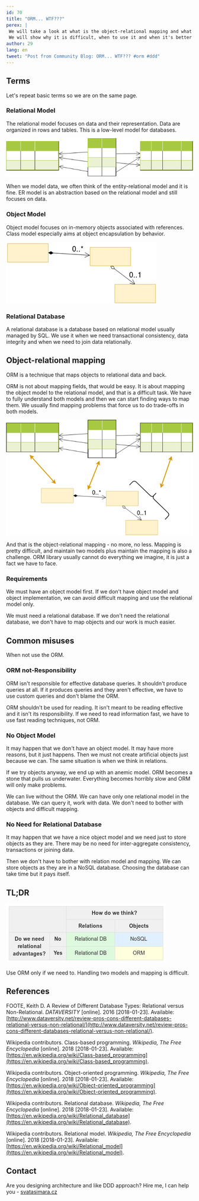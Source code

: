 ```yaml
---
id: 70
title: "ORM... WTF???"
perex: |
 We will take a look at what is the object-relational mapping and what it is not.
 We will show why it is difficult, when to use it and when it's better to avoid it.
author: 29
lang: en
tweet: "Post from Community Blog: ORM... WTF??? #orm #ddd"
---
```


## Terms

Let's repeat basic terms so we are on the same page.

### Relational Model

The relational model focuses on data and their representation.
Data are organized in rows and tables.
This is a low-level model for databases.

![relational model - tables connected by arrows](/assets/images/posts/2018/orm-wtf/relational_model.png)

When we model data, we often think of the entity-relational model and it is fine.
ER model is an abstraction based on the relational model and still focuses on data.

### Object Model

Object model focuses on in-memory objects associated with references.
Class model especially aims at object encapsulation by behavior.

![object model - entities connected by references](/assets/images/posts/2018/orm-wtf/object_model.png)

### Relational Database

A relational database is a database based on relational model usually managed by SQL.
We use it when we need transactional consistency, data integrity and when we need to join data relationally.

## Object-relational mapping

ORM is a technique that maps objects to relational data and back.

ORM is not about mapping fields, that would be easy.
It is about mapping the object model to the relational model, and that is a difficult task.
We have to fully understand both models and then we can start finding ways to map them.
We usually find mapping problems that force us to do trade-offs in both models.

![object model mapped to relational model](/assets/images/posts/2018/orm-wtf/mapping.png)

And that is the object-relational mapping - no more, no less.
Mapping is pretty difficult, and maintain two models plus maintain the mapping is also a challenge.
ORM library usually cannot do everything we imagine, it is just a fact we have to face.

### Requirements

We must have an object model first.
If we don't have object model and object implementation, we can avoid difficult mapping and use the relational model only.

We must need a relational database.
If we don't need the relational database, we don't have to map objects and our work is much easier.

## Common misuses

When not use the ORM.

### ORM not-Responsibility

ORM isn't responsible for effective database queries.
It shouldn't produce queries at all.
If it produces queries and they aren't effective, we have to use custom queries and don't blame the ORM.

ORM shouldn't be used for reading.
It isn't meant to be reading effective and it isn't its responsibility.
If we need to read information fast, we have to use fast reading techniques, not ORM.

### No Object Model

It may happen that we don't have an object model.
It may have more reasons, but it just happens.
Then we must not create artificial objects just because we can.
The same situation is when we think in relations.

If we try objects anyway, we end up with an anemic model.
ORM becomes a stone that pulls us underwater.
Everything becomes horribly slow and ORM will only make problems.

We can live without the ORM.
We can have only one relational model in the database.
We can query it, work with data.
We don't need to bother with objects and difficult mapping.

### No Need for Relational Database

It may happen that we have a nice object model and we need just to store objects as they are.
There may be no need for inter-aggregate consistency, transactions or joining data.

Then we don't have to bother with relation model and mapping.
We can store objects as they are in a NoSQL database.
Choosing the database can take time but it pays itself.

## TL;DR

![decision table](/assets/images/posts/2018/orm-wtf/decision_table.png)

Use ORM only if we need to.
Handling two models and mapping is difficult.

## References

FOOTE, Keith D.
A Review of Different Database Types: Relational versus Non-Relational.
*DATAVERSITY* [online].
2016 [2018-01-23].
Available: [http://www.dataversity.net/review-pros-cons-different-databases-relational-versus-non-relational/](http://www.dataversity.net/review-pros-cons-different-databases-relational-versus-non-relational/).

Wikipedia contributors.
Class-based programming.
*Wikipedia, The Free Encyclopedia* [online].
2018 [2018-01-23].
Available: [https://en.wikipedia.org/wiki/Class-based_programming](https://en.wikipedia.org/wiki/Class-based_programming).

Wikipedia contributors.
Object-oriented programming.
*Wikipedia, The Free Encyclopedia* [online].
2018 [2018-01-23].
Available: [https://en.wikipedia.org/wiki/Object-oriented_programming](https://en.wikipedia.org/wiki/Object-oriented_programming).

Wikipedia contributors.
Relational database.
*Wikipedia, The Free Encyclopedia* [online].
2018 [2018-01-23].
Available: [https://en.wikipedia.org/wiki/Relational_database](https://en.wikipedia.org/wiki/Relational_database).

Wikipedia contributors.
Relational model.
*Wikipedia, The Free Encyclopedia* [online].
2018 [2018-01-23].
Available: [https://en.wikipedia.org/wiki/Relational_model](https://en.wikipedia.org/wiki/Relational_model).

## Contact

Are you designing architecture and like DDD approach? Hire me, I can help you - [svatasimara.cz](http://svatasimara.cz/)
